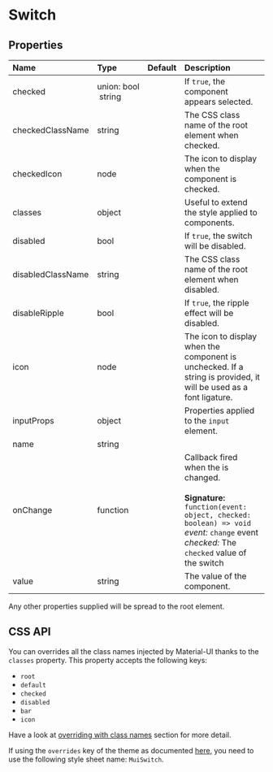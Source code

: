 # Switch



## Properties
| Name | Type | Default | Description |
|:-----|:-----|:--------|:------------|
| checked | union:&nbsp;bool<br>&nbsp;string<br> |  | If `true`, the component appears selected. |
| checkedClassName | string |  | The CSS class name of the root element when checked. |
| checkedIcon | node |  | The icon to display when the component is checked. |
| classes | object |  | Useful to extend the style applied to components. |
| disabled | bool |  | If `true`, the switch will be disabled. |
| disabledClassName | string |  | The CSS class name of the root element when disabled. |
| disableRipple | bool |  | If `true`, the ripple effect will be disabled. |
| icon | node |  | The icon to display when the component is unchecked. If a string is provided, it will be used as a font ligature. |
| inputProps | object |  | Properties applied to the `input` element. |
| name | string |  |  |
| onChange | function |  | Callback fired when the  is changed.<br><br>**Signature:**<br>`function(event: object, checked: boolean) => void`<br>*event:* `change` event<br>*checked:* The `checked` value of the switch |
| value | string |  | The value of the component. |

Any other properties supplied will be spread to the root element.

## CSS API

You can overrides all the class names injected by Material-UI thanks to the `classes` property.
This property accepts the following keys:
- `root`
- `default`
- `checked`
- `disabled`
- `bar`
- `icon`

Have a look at [overriding with class names](/customization/overrides#overriding-with-class-names)
section for more detail.

If using the `overrides` key of the theme as documented
[here](/customization/themes#customizing-all-instances-of-a-component-type),
you need to use the following style sheet name: `MuiSwitch`.
